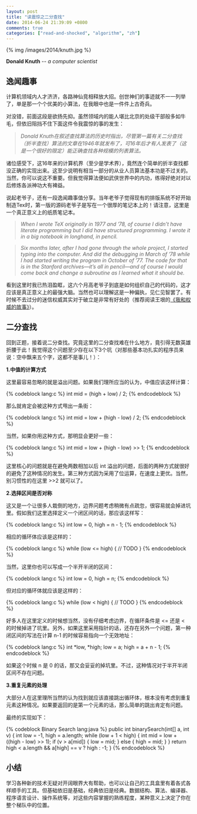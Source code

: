 ```yaml
---
layout: post
title: "读震惊之二分查找"
date: 2014-06-24 21:39:09 +0800
comments: true
categories: ["read-and-shocked", "algorithm", "zh"]
---
```


{% img /images/2014/knuth.jpg %}

**Donald Knuth** -- _a computer scientist_

## 逸闻趣事

计算机领域内人才济济，各路神仙竞相释放大招。创世神们的事迹就不一一列举了，单是那一个个优美的小算法，在我眼中也是一件件上古奇兵。

对没错，前面这段是欲扬先抑。虽然领域内的能人堪比北京的处级干部般多如牛毛，但依旧阻挡不住下面这件令我震惊的事的发生：

> _Donald Knuth在叙述查找算法的历史时指出，尽管第一篇有关二分查找（折半查找）算法的文章在1946年就发布了，可16年后才有人发表了（这是一个很好的限定）能正确查找各种规模的列表算法。_

诸位感受下，这16年来的计算机界（至少是学术界），竟然连个简单的折半查找都没正确的实现出来。这至少说明有相当一部分的从业人员算法基本功是不过关的。当然，你可以说这不重要。但我觉得算法便如武侠世界中的内功，练得好绝对对以后修炼各派神功大有裨益。

说起老爷子，还有一段逸闻趣事值分享。当年老爷子觉得现有的排版系统不好开始制造Tex时，第一版的源码老爷子是写在一个很厚的笔记本上的！请注意，这里是一个真正意义上的纸质笔记本。

> _When I wrote TeX originally in 1977 and ’78, of course I didn’t have literate programming but I did have structured programming. I wrote it in a big notebook in longhand, in pencil._

> _Six months later, after I had gone through the whole project, I started typing into the computer. And did the debugging in March of ’78 while I had started writing the program in October of ’77. The code for that is in the Stanford archives—it’s all in pencil—and of course I would come back and change a subroutine as I learned what it should be._

看到这里时我已热泪盈眶，这六个月高老爷子到底是如何组织自己的代码的，这才应该是真正意义上的最强大脑。当然也可以理解这是一种偏执，见仁见智罢了。有时候不去过分的迷信权威其实对于破立是非常有好处的（推荐阅读王垠的<a href="http://www.yinwang.org/blog-cn/2014/01/04/authority/" target="_blank">《我和权威的故事》</a>）。

## 二分查找

回到正题，接着说二分查找。究竟这里的二分查找难在什么地方，竟引得无数英雄折腰于此！我觉得这个问题至少存在以下3个坑（对那些基本功扎实的程序员来说：空中飘来五个字，这都不是事儿！）：

**1.中值的计算方式**

这里最容易忽略的就是溢出问题。如果我们理所应当的认为，中值应该这样计算：

{% codeblock lang:c %}
int mid = (high + low) / 2;
{% endcodeblock %}

那么就肯定会被这种方式甩出一条街：

{% codeblock lang:c %}
int mid = low + (high - low) / 2;
{% endcodeblock %}

当然，如果你用这种方式，那明显会更好一些：

{% codeblock lang:c %}
int mid = low + (high - low) >> 1;
{% endcodeblock %}

这里核心的问题就是在避免两数相加以后 int 溢出的问题，后面的两种方式就很好的避免了这种情况的发生。第三种方式因为采用了位运算，在速度上更优。当然，别习惯性的在这里 >>2 就可以了。

**2.选择区间是否对称**

这又是一个让很多人栽倒的地方，边界问题考虑稍微有点疏忽，很容易就会掉进坑里。假如我们这里选择定义一个闭区间的话，那应该这样写：

{% codeblock lang:c %}
int low = 0, high = n - 1;
{% endcodeblock %}

相应的循环体应该是这样的：

{% codeblock lang:c %}
while (low <= high) {
	// TODO
}
{% endcodeblock %}

当然，这里你也可以写成一个半开半闭的区间：

{% codeblock lang:c %}
int low = 0, high = n;
{% endcodeblock %}

但对应的循环体就应该是这样的：

{% codeblock lang:c %}
while (low < high) {
	// TODO
}
{% endcodeblock %}

好多人在这里定义的时候想当然，没有仔细考虑边界，在循环条件是 <= 还是 < 的时候掉进了坑里。另外，如果这里采用指针的话，还存在另外一个问题，第一种闭区间的写法在计算 n-1 的时候容易指向一个无效地址：

{% codeblock lang:c %}
int *low, *high;
low = a;
high = a + n - 1;
{% endcodeblock %}

如果这个时候 n 是 0 的话，那又会妥妥的掉坑里。不过，这种情况对于半开半闭区间不存在问题。

**3.重复元素的处理**

大部分人在这里理所当然的认为找到就应该直接跳出循环体，根本没有考虑到重复元素这种情况。如果要返回的是第一个元素的话，那么简单的跳出肯定有问题。

最终的实现如下：

{% codeblock Binary Search lang:java %}
public int binarySearch(int[] a, int v) {
	int low = -1, high = a.length;
	while (low + 1 < high) {
		int mid = low + ((high - low) >> 1);
		if (v > a[mid]) {
			low = mid;
		} else {
			high = mid;
		}
	}
	return high < a.length && a[high] == v ? high : -1;
}
{% endcodeblock %}

## 小结

学习各种新的技术无疑对开阔眼界大有帮助，也可以让自己的工具盒里有着各式各样顺手的工具。但基础依旧是基础，经典依旧是经典。数据结构、算法、编译器、程序语言设计、操作系统等，对这些内容掌握的熟练程度，某种意义上决定了你在整个梯队中的位置。
